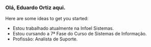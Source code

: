 ### Olá, Eduardo Ortiz aqui.

<!-- **ortiz-eduardo/ortiz-eduardo** is a ✨ _special_ ✨ repository because its `README.md` (this file) appears on your GitHub profile. -->

Here are some ideas to get you started:

- Estou trabalhado atualmente na Infoel Sistemas.
- Estou cursando a 7ª Fase do Curso de Sistemas de Informação.
- Profissão: Analista de Suporte.
